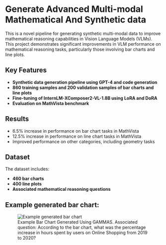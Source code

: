 # Generate Advanced Multi-modal Mathematical And Synthetic data

This is a novel pipeline for generating synthetic multi-modal data to improve mathematical reasoning capabilities in Vision Language Models (VLMs). This project demonstrates significant improvements in VLM performance on mathematical reasoning tasks, particularly those involving bar charts and line plots.

## Key Features

- **Synthetic data generation pipeline using GPT-4 and code generation**
- **860 training samples and 200 validation samples of bar charts and line plots**
- **Fine-tuning of InternLM-XComposer2-VL-1.8B using LoRA and DoRA**
- **Evaluation on MathVista benchmark**

## Results
  - 6.5% increase in performance on bar chart tasks in MathVista
  - 12.5% increase in performance on line chart tasks in MathVista
  - Improved performance on other categories, including geometry tasks

## Dataset

The dataset includes:

- **460 bar charts**
- **400 line plots**
- **Associated mathematical reasoning questions**

## Example generated bar chart:

<figure>
    <img src="images/bar_chart.png)" alt="Example generated bar chart">
    <figcaption>Example Bar Chart Generated Using GAMMAS. Associated question: According to the bar chart, what was the percentage increase in hours spent by users on Online Shopping from 2019 to 2020?</figcaption>
</figure>
